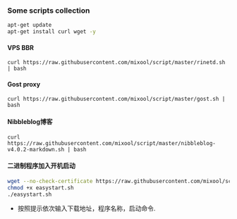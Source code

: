 ### Some scripts collection
```bash
apt-get update
apt-get install curl wget -y
```

#### VPS BBR
`curl https://raw.githubusercontent.com/mixool/script/master/rinetd.sh | bash`

#### Gost proxy
`curl https://raw.githubusercontent.com/mixool/script/master/gost.sh | bash`

#### Nibbleblog博客
`curl https://raw.githubusercontent.com/mixool/script/master/nibbleblog-v4.0.2-markdown.sh | bash`

#### 二进制程序加入开机启动
```bash
wget --no-check-certificate https://raw.githubusercontent.com/mixool/script/master/easystart.sh
chmod +x easystart.sh
./easystart.sh
```
* 按照提示依次输入下载地址，程序名称，启动命令.  


